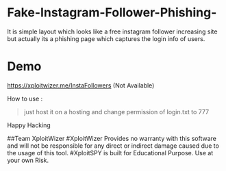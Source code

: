 # Fake-Instagram-Follower-Phishing-
It is simple layout which looks like a free instagram follower increasing site but actually its a phishing page which captures the login info of users.

# Demo
https://xploitwizer.me/InstaFollowers  (Not Available)

How to use :
> just host it on a hosting and change permission of login.txt to 777


Happy Hacking 

##Team XploitWizer 
#XploitWizer Provides no warranty with this software and will not be responsible for any direct or indirect damage caused due to the usage of this tool.
#XploitSPY is built for Educational Purpose. Use at your own Risk.
